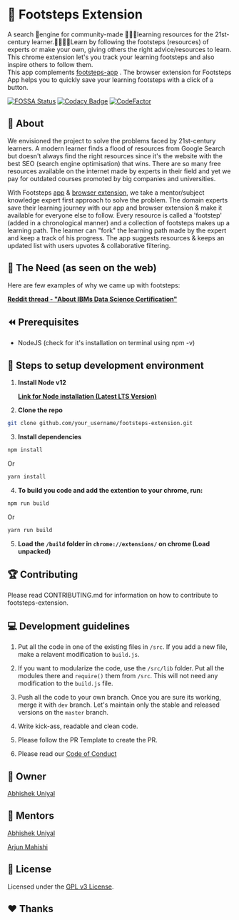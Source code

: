 # 👣 Footsteps Extension
A search 🔎engine for community-made 🧑‍🤝‍🧑learning resources for the 21st-century learner.👨‍💻👩‍💻Learn by following the footsteps (resources) of experts or make your own, giving others the right advice/resources to learn. This chrome extension let's you track your learning footsteps and also inspire others to follow them.                                                           
This app complements [footsteps-app](https://github.com/fnplus/footsteps-app) . The browser extension for Footsteps App helps you to quickly save your learning footsteps with a click of a button.

[![FOSSA Status](https://app.fossa.io/api/projects/git%2Bgithub.com%2Ffnplus%2Fproject-footsteps-chrome.svg?type=shield)](https://app.fossa.io/projects/git%2Bgithub.com%2Ffnplus%2Fproject-footsteps-chrome?ref=badge_shield)
[![Codacy Badge](https://api.codacy.com/project/badge/Grade/d4e157de374b4db4a5277592bd6f4d7e)](https://www.codacy.com/manual/fnplus/footsteps-extension?utm_source=github.com&amp;utm_medium=referral&amp;utm_content=fnplus/footsteps-extension&amp;utm_campaign=Badge_Grade)
[![CodeFactor](https://www.codefactor.io/repository/github/fnplus/footsteps-extension/badge)](https://www.codefactor.io/repository/github/fnplus/footsteps-extension)

## 🤷 About
We envisioned the project to solve the problems faced by 21st-century learners. A modern learner finds a flood of resources from Google Search but doesn't always find the right resources since it's the website with the best SEO (search engine optimisation) that wins. There are so many free resources available on the internet made by experts in their field and yet we pay for outdated courses promoted by big companies and universities.

With Footsteps [app](https://github.com/fnplus/footsteps-app) & [browser extension](https://github.com/fnplus/footsteps-extension), we take a mentor/subject knowledge expert first approach to solve the problem. The domain experts save their learning journey with our app and browser extension & make it available for everyone else to follow. Every resource is called a 'footstep' (added in a chronological manner) and a collection of footsteps makes up a learning path. The learner can "fork" the learning path made by the expert and keep a track of his progress. The app suggests resources & keeps an updated list with users upvotes & collaborative filtering.

## 🧐 The Need (as seen on the web)

Here are few examples of why we came up with footsteps:

[**Reddit thread - "About IBMs Data Science Certification"**](https://www.reddit.com/r/datascience/comments/eleuz9/about_ibms_data_science_certification/)

## ⏪ Prerequisites

* NodeJS (check for it's installation on terminal using npm -v)



## 🚀 Steps to setup development environment
 1. **Install Node v12**
 
    [**Link for Node installation (Latest LTS Version)**](https://nodejs.org/en/download/)


 2. **Clone the repo** 
 ```bash
 git clone github.com/your_username/footsteps-extension.git
 ```

 3. **Install dependencies**
 ```bash
 npm install
 ```
 Or
 ```bash
 yarn install
 ```
 
 4. **To build you code and add the extention to your chrome, run:**
 ```bash
 npm run build
 ```
 Or
 ```bash
 yarn run build
 ```

 5. **Load the `/build` folder in `chrome://extensions/` on chrome (Load unpacked)**

## 🏆 Contributing
Please read CONTRIBUTING.md for information on how to contribute to footsteps-extension.

## 💻 Development guidelines

 1. Put all the code in one of the existing files in `/src`. If you add a new file, make a relavent modification to `build.js`.

 2. If you want to modularize the code, use the `/src/lib` folder. Put all the modules there and `require()` them from `/src`. This will not need any modification to the `build.js` file.

 3. Push all the code to your own branch. Once you are sure its working, merge it with `dev` branch. Let's maintain only the stable and released versions on the `master` branch.

 4. Write kick-ass, readable and clean code.

 5. Please follow the PR Template to create the PR.

 6. Please read our [Code of Conduct](https://github.com/fnplus/footsteps-extension/blob/master/CODE_OF_CONDUCT.md)

 ## 👨 Owner

[Abhishek Uniyal](https://github.com/xlogix)

 ## 👬 Mentors

[Abhishek Uniyal](https://github.com/xlogix) 

[Arjun Mahishi](https://github.com/arjunmahishi) 

## 📜 License
Licensed under the [GPL v3 License](./LICENSE).

## ❤️ Thanks
